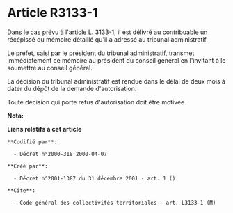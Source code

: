 # Article R3133-1

Dans le cas prévu à l'article L. 3133-1, il est délivré au contribuable un récépissé du mémoire détaillé qu'il a adressé au
tribunal administratif.

Le préfet, saisi par le président du tribunal administratif, transmet immédiatement ce mémoire au président du conseil
général en l'invitant à le soumettre au conseil général.

La décision du tribunal administratif est rendue dans le délai de deux mois à dater du dépôt de la demande d'autorisation.

Toute décision qui porte refus d'autorisation doit être motivée.

**Nota:**



**Liens relatifs à cet article**

	**Codifié par**:

	  - Décret n°2000-318 2000-04-07

	**Créé par**:

	  - Décret n°2001-1387 du 31 décembre 2001 - art. 1 ()

	**Cite**:

	  - Code général des collectivités territoriales - art. L3133-1 (M)
